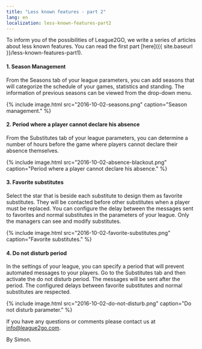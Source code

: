 ```yaml
---
title: "Less known features - part 2"
lang: en
localization: less-known-features-part2
---
```

To inform you of the possibilities of League2GO, we write a series of articles about less known features. You can read the first part [here]({{ site.baseurl }}/less-known-features-part1).

#### 1. Season Management

From the Seasons tab of your league parameters, you can add seasons that will categorize the schedule of your games, statistics and standing. The information of previous seasons can be viewed from the drop-down menu.

{% include image.html src="2016-10-02-seasons.png" caption="Season management." %}

#### 2. Period where a player cannot declare his absence

From the Substitutes tab of your league parameters, you can determine a number of hours before the game where players cannot declare their absence themselves.

{% include image.html src="2016-10-02-absence-blackout.png" caption="Period where a player cannot declare his absence." %}

#### 3. Favorite substitutes

Select the star that is beside each substitute to design them as favorite substitutes. They will be contacted before other substitutes when a player must be replaced. You can configure the delay between the messages sent to favorites and normal substitutes in the parameters of your league. Only the managers can see and modify substitutes.

{% include image.html src="2016-10-02-favorite-substitutes.png" caption="Favorite substitutes." %}

#### 4. Do not disturb period

In the settings of your league, you can specify a period that will prevent automated messages to your players. Go to the Substitutes tab and then activate the do not disturb period. The messages will be sent after the period. The configured delays between favorite substitutes and normal substitutes are respected.

{% include image.html src="2016-10-02-do-not-disturb.png" caption="Do not disturb parameter." %}

If you have any questions or comments please contact us at [info@league2go.com](mailto:info@league2go.com).

By Simon.
